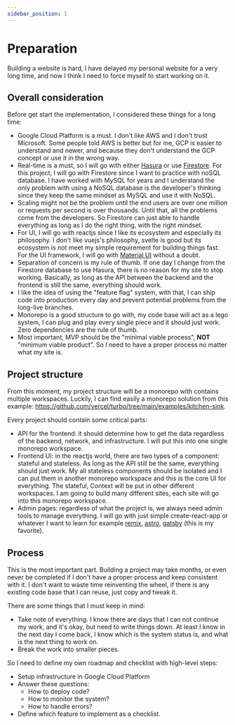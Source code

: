 ```yaml
---
sidebar_position: 1
---
```


# Preparation

Building a website is hard, I have delayed my personal website for a very long time, and now I think I need to force myself to start working on it.

## Overall consideration

Before get start the implementation, I considered these things for a long time:

- Google Cloud Platform is a must. I don't like AWS and I don't trust Microsoft. Some people told AWS is better but for me, GCP is easier to understand and newer, and because they don't understand the GCP concept or use it in the wrong way.
- Real-time is a must, so I will go with either [Hasura](https://hasura.io/) or use [Firestore](https://firebase.google.com/docs/firestore). For this project, I will go with Firestore since I want to practice with noSQL database. I have worked with MySQL for years and I understand the only problem with using a NoSQL database is the developer's thinking since they keep the same mindset as MySQL and use it with NoSQL.
- Scaling might not be the problem until the end users are over one million or requests per second is over thousands. Until that, all the problems come from the developers. So Firestore can just able to handle everything as long as I do the right thing, with the right mindset.
- For UI, I will go with reactjs since I like its ecosystem and especially its philosophy. I don't like vuejs's philosophy, svelte is good but its ecosystem is not meet my simple requirement for building things fast. For the UI framework, I will go with [Material UI](https://mui.com/) without a doubt.
- Separation of concern is my rule of thumb. If one day I change from the Firestore database to use Hasura, there is no reason for my site to stop working. Basically, as long as the API between the backend and the frontend is still the same, everything should work.
- I like the idea of using the "feature flag" system, with that, I can ship code into production every day and prevent potential problems from the long-live branches.
- Monorepo is a good structure to go with, my code base will act as a lego system, I can plug and play every single piece and it should just work. Zero dependencies are the rule of thumb.
- Most important, MVP should be the "minimal viable process", **NOT** "minimum viable product". So I need to have a proper process no matter what my site is.

## Project structure

From this moment, my project structure will be a monorepo with contains multiple workspaces. Luckily, I can find easily a monorepo solution from this example: https://github.com/vercel/turbo/tree/main/examples/kitchen-sink.

Every project should contain some critical parts:

- API for the frontend: it should determine how to get the data regardless of the backend, network, and infrastructure. I will put this into one single monorepo workspace.
- Frontend UI: in the reactjs world, there are two types of a component: stateful and stateless. As long as the API still be the same, everything should just work. My all stateless components should be isolated and I can put them in another monorepo workspace and this is the core UI for everything. The stateful, Context will be put in other different workspaces. I am going to build many different sites, each site will go into this monorepo workspace.
- Admin pages: regardless of what the project is, we always need admin tools to manage everything. I will go with just simple create-react-app or whatever I want to learn for example [remix](https://remix.run/), [astro](https://astro.build/), [gatsby](gatsbyjs.com) (this is my favorite).

## Process

This is the most important part. Building a project may take months, or even never be completed if I don't have a proper process and keep consistent with it. I don't want to waste time reinventing the wheel, if there is any existing code base that I can reuse, just copy and tweak it.

There are some things that I must keep in mind:

- Take note of everything. I know there are days that I can not continue my work, and it's okay, but need to write things down. At least I know in the next day I come back, I know which is the system status is, and what is the next thing to work on.
- Break the work into smaller pieces.

So I need to define my own roadmap and checklist with high-level steps:

- Setup infrastructure in Google Cloud Platform
- Answer these questions:
  - How to deploy code?
  - How to monitor the system?
  - How to handle errors?
- Define which feature to implement as a checklist.
